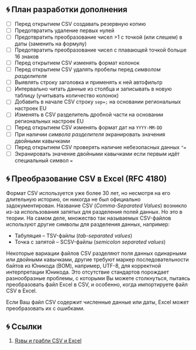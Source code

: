 ﻿[MS-PL License]://opensource.org/licenses/ms-pl.html

## :cyclone: План разработки дополнения

* [ ] Перед открытием CSV создавать резервную копию
* [ ] Предотвратить удаление первых нулей
* [ ] Предотвратить преобразование чисел >1 с точкой (или слешем) в даты (заменить на формулу)
* [ ] Предотвратить преобразование чисел с плавающей точкой больше 16 знаков
* [ ] Перед открытием CSV изменять формат колонок
* [ ] Перед открытием CSV удалять пробелы перед *символом разделителя*
* [ ] Выявлять строку заголовка и применять к ней автофильтр
* [ ] Интервально читать данные из столбца и записывать в новую таблицу (учитывать количество колонок)
* [ ] Добавить в начале CSV строку `sep=;` на основании региональных настроек EU
* [ ] Изменять в CSV разделитель дробной части на основании региональных настроек EU
* [ ] Перед открытием CSV изменять формат дат на `YYYY-MM-DD`
* [ ] При наличии *символа разделителя* экранировать значения двойными кавычками
* [ ] Перед открытием CSV проверять наличие небезопасных данных `"=`
* [ ] Экранировать значение двойными кавычками если первым идёт специальный символ `=`

## :cyclone: Преобразование CSV в Excel (RFC 4180)

Формат CSV используется уже более 30 лет, но несмотря на его длительную историю, он никогда не был официально задокументирован. Название CSV (*Comma-Separated Values*) возникло из-за использования запятых для разделения полей данных.
Но это в теории. На самом деле, множество так называемых CSV-файлов используют другие символы для разделения данных, например:

* Табуляция – TSV-файлы (*tab-separated values*)
* Точка с запятой – SCSV-файлы (*semicolon separated values*)

Некоторые вариации файлов CSV разделяют поля данных одинарными или двойными кавычками, другие требуют маркер последовательности байтов из Юникода (BOM), например, UTF-8, для корректной интерпретации Юникода.
Это отсутствие стандартов порождает разнообразные проблемы, с которыми Вы можете столкнуться, пытаясь преобразовать файл Excel в CSV, и особенно, когда импортируете файл CSV в Excel.

Если Ваш файл CSV содержит численные данные или даты, Excel может преобразовать их с ошибками.

## :cyclone: Ссылки

1. [Язвы и грабли CSV и Excel](//habr.com/post/129476/ "RU, 2011-09-30")

# 
